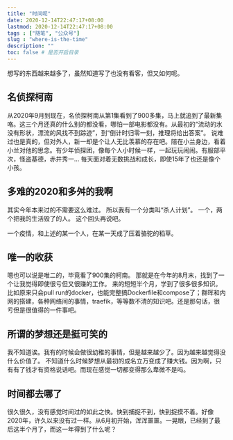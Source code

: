 ```yaml
---
title: "时间呢"
date: 2020-12-14T22:47:17+08:00
lastmod: 2020-12-14T22:47:17+08:00
tags : ["随笔", "公众号"]
slug : "where-is-the-time"
description: ""
toc: false # 是否开启目录
---
```


想写的东西越来越多了，虽然知道写了也没有看客，但又如何呢。

## 名侦探柯南
从2020年9月到现在，名侦探柯南从第1集看到了900多集，马上就追到了最新集咯。这三个月还真的什么别的都没看，哪怕一部电影都没有。从最初的“流动的水没有形状，漂流的风找不到踪迹”，到“倒计时归零一刻，推理将给出答案”。
说难过也是真的，但对外人，新一却是个让人无比羡慕的存在吧。陪在小兰身边，看着小兰对他的思念。有少年侦探团，像每个人小时候一样，一起玩玩闹闹。有服部平次，怪盗基德，赤井秀一… 每天面对着无数挑战和成长，即使15年了也还是像个小孩。

## 多难的2020和多舛的我啊
其实今年本来过的不需要这么难过。
所以我有一个分类叫“杀人计划”。
一个，两个把我的生活毁了的人。
这个回头再说吧。

一个疫情，和上述的某一个人，在某一天成了压着骆驼的稻草。

## 唯一的收获
嗯也可以说是唯二的，毕竟看了900集的柯南。
那就是在今年的8月末，找到了一个让我觉得即使很亏但又很赚的工作。
来的短短半个月，学到了很多很多知识。比如原来只会pull run的docker，也能完整搞Dockerfile和compose了；群晖和内网的搭建，各种网络间的事情，traefik，等等数不清的知识吧。还是那句话，很亏但是很值得的一件事吧。

## 所谓的梦想还是挺可笑的
我不知道诶。我有的时候会做很幼稚的事情，但是越来越少了。因为越来越觉得没什么价值了。
不知道什么时候梦想从最初的成名立万变成了赚大钱。因为啊，只有有了钱才有资格说话吧。而现在感觉一切都变得那么卑微不是吗。

## 时间都去哪了
很久很久，没有感觉时间过的如此之快。快到捕捉不到，快到捉摸不着。好像2020年，许久以来没有过一样。从6月初开始，浑浑噩噩。一晃眼，已经到了最后这半个月了，而这一年得到了什么呢？

